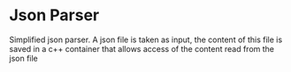 # Json Parser
Simplified json parser. A json file is taken as input, the content of this file is saved in a c++ container that allows access of the content read from the json file

